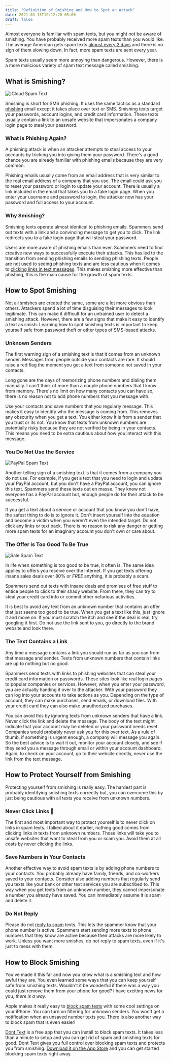 ```yaml
---
title: "Definition of Smishing and How to Spot an Attack"
date: 2021-03-15T19:12:20-05:00
draft: false
---
```


Almost everyone is familiar with spam texts, but you might not be aware of smishing. You have probably received more spam texts than you would like. The average American gets spam texts [almost every 2 days](https://www.statista.com/statistics/1050050/average-monthly-phone-spam-in-the-united-states/) and there is no sign of them slowing down. In fact, more spam texts are sent every year.

Spam texts usually seem more annoying than dangerous. However, there is a more malicious variety of spam text message called smishing.

## What is Smishing?

![iCloud Spam Text](/assets/images/icloud-spam.png#center "iCloud Spam Text")

Smishing is short for SMS phishing. It uses the same tactics as a standard [phishing](https://www.phishing.org/what-is-phishing) email except it takes place over text or SMS. Smishing texts target your passwords, account logins, and credit card information. These texts usually contain a link to an unsafe website that impersonates a company login page to steal your password.

### What is Phishing Again?

A phishing attack is when an attacker attempts to steal access to your accounts by tricking you into giving them your password. There's a good chance you are already familiar with phishing emails because they are very common.

Phishing emails usually come from an email address that is very similar to the real email address of a company that you use. The email could ask you to reset your password or login to update your account. There is usually a link included in the email that takes you to a fake login page. When you enter your username and password to login, the attacker now has your password and full access to your account.

### Why Smishing?

Smishing texts operate almost identical to phishing emails. Spammers send out texts with a link and a convincing message to get you to click. The link redirects you to a fake login page that will steal your password.

Users are more aware of phishing emails than ever. Scammers need to find creative new ways to successfully execute their attacks. This has led to the transition from sending phishing emails to sending phishing texts. People are not used to seeing phishing texts and are less cautious when it comes to [clicking links in text messages](/blog/clicked-link-spam-text). This makes smishing more effective than phishing, this is the main cause for the growth of spam texts.

## How to Spot Smishing

Not all smishes are created the same, some are a lot more obvious than others. Attackers spend a lot of time disguising their messages to look legitimate. This can make it difficult for an untrained user to detect a smishing attack. However, there are a few signs that make it easy to identify a text as smish. Learning how to spot smishing texts is important to keep yourself safe from password theft or other types of SMS-based attacks.

### Unknown Senders

The first warning sign of a smishing text is that it comes from an unknown sender. Messages from people outside your contacts are rare. It should raise a red flag the moment you get a text from someone not saved in your contacts.

Long gone are the days of memorizing phone numbers and dialing them manually. I can't think of more than a couple phone numbers that I know from memory. There's no limit on how many contacts you can have so, there is no reason not to add phone numbers that you message with.

Use your contacts and save numbers that you regularly message. This makes it easy to identify who the message is coming from. This removes any obscurity when you get a text. You either know it is from a sender that you trust or its not. You know that texts from unknown numbers are potentially risky because they are not verified by being in your contacts. This means you need to be extra cautious about how you interact with this message.

### You Do Not Use the Service

![PayPal Spam Text](/assets/images/paypal-spam.png#center "PayPal Spam Text")

Another telling sign of a smishing text is that it comes from a company you do not use. For example, if you get a text that you need to login and update your PayPal account, but you don't have a PayPal account, you can ignore this text. Spammers send these texts out en masse. They know not everyone has a PayPal account but, enough people do for their attack to be successful.

If you get a text about a service or account that you know you don't have, the safest thing to do is to ignore it. Don't insert yourself into the equation and become a victim when you weren't even the intended target. Do not click any links or text back. There is no reason to risk any danger or getting more spam texts for an imaginary account you don't own or care about.


### The Offer is Too Good To Be True

![Sale Spam Text](/assets/images/sale-spam.png#center "Sale Spam Text")

In life when something is too good to be true, it often is. The same idea applies to offers you receive over the internet. If you get texts offering  insane sales deals over 80% or *FREE* anything, it is probably a scam.

Spammers send out texts with insane deals and promises of free stuff to entice people to click to their shady website. From there, they can try to steal your credit card info or commit other nefarious activities.

It is best to avoid any text from an unknown number that contains an offer that just seems too good to be true. When you get a text like this, just ignore it and move on. If you must scratch the itch and see if the deal is real, try googling it first. Do not use the link sent to you, go directly to the brand website and look there.


### The Text Contains a Link

Any time a message contains a link you should run as far as you can from that message and sender. Texts from unknown numbers that contain links are up to nothing but no good.

Spammers send texts with links to phishing websites that can steal your credit card information or passwords. These sites look like real login pages to popular companies or services. However, when you enter your password, you are actually handing it over to the attacker. With your password they can log into your accounts to take actions as you. Depending on the type of account, they can make purchases, send emails, or download files. With your credit card they can also make unauthorized purchases.

You can avoid this by ignoring texts from unknown senders that have a link. Never click the link and delete the message. The body of the text might indicate that your account may be deleted or your password needs reset. Companies would probably never ask you for this over text. As a rule of thumb, if something is urgent enough, a company will message you again. So the best advice is to wait it out, monitor your account closely, and see if they send you a message through email or within your account dashboard. Again, to check on your account, go to their website directly, never use the link from the text message.

## How to Protect Yourself from Smishing

Protecting yourself from smishing is really easy. The hardest part is probably identifying smishing texts correctly but, you can overcome this by just being cautious with all texts you receive from unknown numbers.

### Never Click Links :stop_sign:

The first and most important way to protect yourself is to never click on links in spam texts. I talked about it earlier, nothing good comes from clicking links in texts from unknown numbers. Those links will take you to unsafe websites that want to steal from you or scam you. Avoid them at all costs by never clicking the links.

### Save Numbers in Your Contacts

Another effective way to avoid spam texts is by adding phone numbers to your contacts. You probably already have family, friends, and co-workers saved to your contacts. Consider also adding numbers that regularly send you texts like your bank or other text services you are subscribed to. This way when you get texts from an unknown number, they cannot impersonate a number you already have saved. You can immediately assume it is spam and delete it.

### Do Not Reply

Please do not [reply to spam](/blog/i-replied-to-a-spam-text/) texts. This lets the spammer know that your phone number is active. Spammers start sending more texts to phone numbers that they know are active because their attacks are more likely to work. Unless you want more smishes, do not reply to spam texts, even if it's just to mess with them.

## How to Block Smishing

You've made it this far and now you know what is a smishing text and how awful they are. You even learned some ways that you can keep yourself safe from smishing texts. Wouldn't it be wonderful if there was a way you could just remove them from your phone for good? I have exciting news for you, *there is a way*.

Apple makes it really easy to [block spam texts](/blog/how-to-block-spam-texts-on-iphone/) with some cool settings on your iPhone. You can turn on filtering for unknown senders. You won't get a notification when an unsaved number texts you. There is also another way to block spam that is even easier!

[Dont Text](https://apps.apple.com/us/app/dont-text/id1540836811) is a free app that you can install to block spam texts. It takes less than a minute to setup and you can get rid of spam and smishing texts for good. Dont Text gives you full control over blocking spam texts and protects you from smishing. [Download it on the App Store](https://apps.apple.com/us/app/dont-text/id1540836811) and you can get started blocking spam texts right away.

